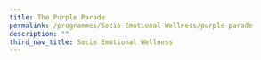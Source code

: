 ```yaml
---
title: The Purple Parade
permalink: /programmes/Socio-Emotional-Wellness/purple-parade
description: ""
third_nav_title: Socio Emotional Wellness
---
```

